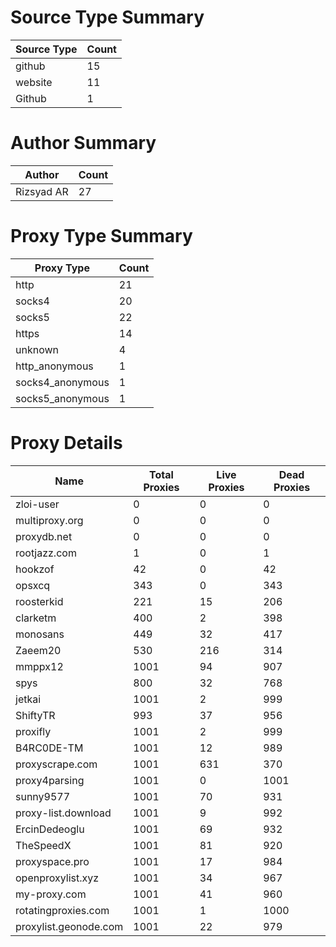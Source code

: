 # Source Type Summary

| Source Type | Count |
|-------------|-------|
| github | 15 |
| website | 11 |
| Github | 1 |


# Author Summary

| Author | Count |
|--------|-------|
| Rizsyad AR | 27 |


# Proxy Type Summary

| Proxy Type | Count |
|------------|-------|
| http | 21 |
| socks4 | 20 |
| socks5 | 22 |
| https | 14 |
| unknown | 4 |
| http_anonymous | 1 |
| socks4_anonymous | 1 |
| socks5_anonymous | 1 |


# Proxy Details

| Name | Total Proxies | Live Proxies | Dead Proxies |
|------|---------------|--------------|---------------|
| zloi-user | 0 | 0 | 0 |
| multiproxy.org | 0 | 0 | 0 |
| proxydb.net | 0 | 0 | 0 |
| rootjazz.com | 1 | 0 | 1 |
| hookzof | 42 | 0 | 42 |
| opsxcq | 343 | 0 | 343 |
| roosterkid | 221 | 15 | 206 |
| clarketm | 400 | 2 | 398 |
| monosans | 449 | 32 | 417 |
| Zaeem20 | 530 | 216 | 314 |
| mmppx12 | 1001 | 94 | 907 |
| spys | 800 | 32 | 768 |
| jetkai | 1001 | 2 | 999 |
| ShiftyTR | 993 | 37 | 956 |
| proxifly | 1001 | 2 | 999 |
| B4RC0DE-TM | 1001 | 12 | 989 |
| proxyscrape.com | 1001 | 631 | 370 |
| proxy4parsing | 1001 | 0 | 1001 |
| sunny9577 | 1001 | 70 | 931 |
| proxy-list.download | 1001 | 9 | 992 |
| ErcinDedeoglu | 1001 | 69 | 932 |
| TheSpeedX | 1001 | 81 | 920 |
| proxyspace.pro | 1001 | 17 | 984 |
| openproxylist.xyz | 1001 | 34 | 967 |
| my-proxy.com | 1001 | 41 | 960 |
| rotatingproxies.com | 1001 | 1 | 1000 |
| proxylist.geonode.com | 1001 | 22 | 979 |
